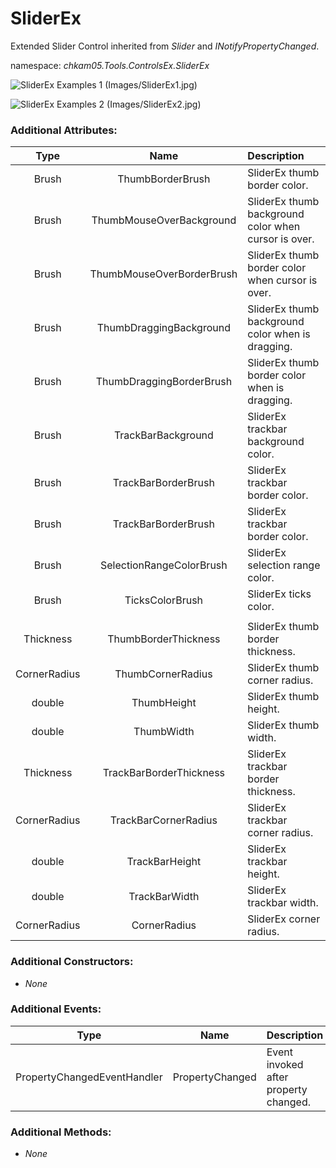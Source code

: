 # SliderEx
Extended Slider Control inherited from _Slider_ and _INotifyPropertyChanged_.  

namespace: _chkam05.Tools.ControlsEx.SliderEx_  

![SliderEx Examples 1 (Images/SliderEx1.jpg)](../Images/SliderEx1.jpg)  

![SliderEx Examples 2 (Images/SliderEx2.jpg)](../Images/SliderEx2.jpg)  

### Additional Attributes:

| Type   | Name                      | Description |
|:------:|:-------------------------:|:------------|
| Brush  | ThumbBorderBrush          | SliderEx thumb border color. |
| Brush  | ThumbMouseOverBackground  | SliderEx thumb background color when cursor is over. |
| Brush  | ThumbMouseOverBorderBrush | SliderEx thumb border color when cursor is over. |
| Brush  | ThumbDraggingBackground   | SliderEx thumb background color when is dragging. |
| Brush  | ThumbDraggingBorderBrush  | SliderEx thumb border color when is dragging. |
| Brush  | TrackBarBackground        | SliderEx trackbar background color. |
| Brush  | TrackBarBorderBrush       | SliderEx trackbar border color. |
| Brush  | TrackBarBorderBrush       | SliderEx trackbar border color. |
| Brush  | SelectionRangeColorBrush  | SliderEx selection range color. |
| Brush  | TicksColorBrush           | SliderEx ticks color. |
|||
| Thickness    | ThumbBorderThickness    | SliderEx thumb border thickness. |
| CornerRadius | ThumbCornerRadius       | SliderEx thumb corner radius. |
| double       | ThumbHeight             | SliderEx thumb height. |
| double       | ThumbWidth              | SliderEx thumb width. |
| Thickness    | TrackBarBorderThickness | SliderEx trackbar border thickness. |
| CornerRadius | TrackBarCornerRadius    | SliderEx trackbar corner radius. |
| double       | TrackBarHeight          | SliderEx trackbar height. |
| double       | TrackBarWidth           | SliderEx trackbar width. |
| CornerRadius | CornerRadius            | SliderEx corner radius. |

### Additional Constructors: 

- _None_  

### Additional Events: 

| Type                        | Name             | Description                            |
|:---------------------------:|:----------------:|:---------------------------------------|
| PropertyChangedEventHandler | PropertyChanged  | Event invoked after property changed. |

### Additional Methods: 

- _None_  
